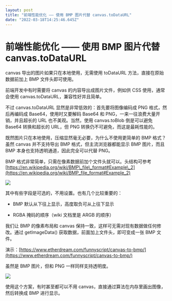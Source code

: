 ```yaml
---
layout: post
title: "前端性能优化 —— 使用 BMP 图片代替 canvas.toDataURL"
date: "2022-03-18T14:25:46.645Z"
---
```

前端性能优化 —— 使用 BMP 图片代替 canvas.toDataURL
======================================

canvas 导出的图片如果只在本地使用，无需使用 toDataURL 方法，直接在原始数据前加上 BMP 文件头即可使用。

前端开发中有时需要将 canvas 的内容导出成图片文件，例如供 CSS 使用，通常会使用 canvas.toDataURL，兼容性好并且简单。

不过 canvas.toDataURL 显然是非常低效的：首先要将图像编码成 PNG 格式，然后再编码成 Base64，使用时又要解码 Base64 和 PNG，一来一往浪费大量开销，并且超长的 URL 也不美观。当然，使用 canvas.toBlob 倒是可以避免 Base64 转换和超长的 URL，但 PNG 转换仍不可避免，而这是最耗性能的。

既然图片只在本地使用，压缩显然毫无必要，为什么不使用更简单的 BMP 格式？虽然 canvas 并不支持导出 BMP 格式，但主流浏览器都能显示 BMP 图片，而且 BMP 本身也支持透明通道，因此完全可以代替 PNG。

BMP 格式非常简单，只需在像素数据前加个文件头就可以。头结构可参考 [https://en.wikipedia.org/wiki/BMP\_file\_format#Example\_2](https://en.wikipedia.org/wiki/BMP_file_format#Example_2)

![](https://img2022.cnblogs.com/blog/273626/202203/273626-20220318135400232-886214323.png)

其中有些字段是可选的，不用设置。也有几个比较重要的：

*   BMP 默认从下往上显示，高度取负可从上往下显示
    
*   RGBA 掩码的顺序（wiki 文档里是 ARGB 的顺序）
    

我们让 BMP 的像素布局和 canvas 保持一致，这样可无需对现有数据做任何修改。通过 getImageData() 获取数据，前面加上文件头，即可变成一张 BMP 文件。

演示：[https://www.etherdream.com/funnyscript/canvas-to-bmp/](https://www.etherdream.com/funnyscript/canvas-to-bmp/)

虽然是 BMP 图片，但和 PNG 一样同样支持透明度。

![](https://img2022.cnblogs.com/blog/273626/202203/273626-20220318135724460-1762698830.png)

使用这个方案，有时甚至都可以不用 canvas，直接通过算法在内存里画出图像，然后转换成 BMP 进行显示。